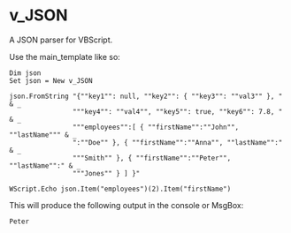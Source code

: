 # v_JSON
A JSON parser for VBScript.

Use the main_template like so:

    Dim json
    Set json = New v_JSON

    json.FromString "{""key1"": null, ""key2"": { ""key3"": ""val3"" }, " & _
                    """key4"": ""val4"", ""key5"": true, ""key6"": 7.8, " & _
                    """employees"":[ { ""firstName"":""John"", ""lastName""" & _
                    ":""Doe"" }, { ""firstName"":""Anna"", ""lastName"":" & _
                    """Smith"" }, { ""firstName"":""Peter"", ""lastName"":" & _
                    """Jones"" } ] }"
                    
    WScript.Echo json.Item("employees")(2).Item("firstName")

This will produce the following output in the console or MsgBox:

    Peter
